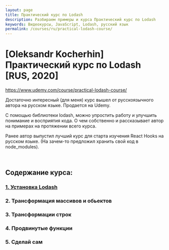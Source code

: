 ```yaml
---
layout: page
title: Практический курс по Lodash
description: Разбираем примеры и курса Практический курс по Lodash
keywords: Видеокурсы, JavaScript, Lodash, русский язык
permalink: /courses/ru/practical-lodash-course/
---
```


# [Oleksandr Kocherhin] Практический курс по Lodash [RUS, 2020]

https://www.udemy.com/course/practical-lodash-course/

Достаточно интересный (для меня) курс вышел от русскоязычного автора на русском языке. Продается на Udemy.

С помощью библиотеки lodash, можно упростить работу и улучшить понимание и восприятия кода. О чем собственно и рассказывает автор на примерах на протяжении всего курса.

Ранее автор выпустил лучший курс для старта изучения React Hooks на русском языке. (На зачем-то предложил хранить свой код в node_modules).

<br/>

## Содержание курса:

### <a href="/courses/ru/practical-lodash-course/setup/">1. Установка Lodash</a>

### 2. Трансформация массивов и обьектов

### 3. Трансформации строк

### 4. Продвинутые функции

### 5. Сделай сам
